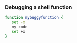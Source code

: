 ### Debugging a shell function
```bash
function mybuggyfunction {
   set -x
   my code
   set +x
}
```
